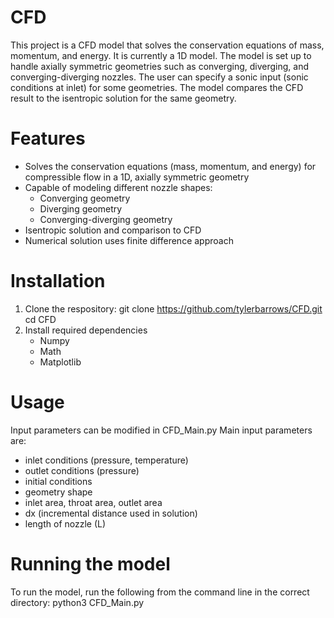 # CFD

This project is a CFD model that solves the conservation equations of mass, momentum, and energy. It is currently a 1D model. The model is set up to handle axially symmetric geometries such as converging, diverging, and converging-diverging nozzles. The user can specify a sonic input (sonic conditions at inlet) for some geometries. The model compares the CFD result to the isentropic solution for the same geometry.

# Features
- Solves the conservation equations (mass, momentum, and energy) for compressible flow in a 1D, axially symmetric geometry
- Capable of modeling different nozzle shapes:
    - Converging geometry
    - Diverging geometry 
    - Converging-diverging geometry
- Isentropic solution and comparison to CFD
- Numerical solution uses finite difference approach

# Installation
1. Clone the respository:
git clone https://github.com/tylerbarrows/CFD.git 
cd CFD
3. Install required dependencies
    - Numpy
    - Math
    - Matplotlib

# Usage
Input parameters can be modified in CFD_Main.py
Main input parameters are:
- inlet conditions (pressure, temperature)
- outlet conditions (pressure)
- initial conditions
- geometry shape
- inlet area, throat area, outlet area
- dx (incremental distance used in solution)
- length of nozzle (L)

# Running the model
To run the model, run the following from the command line in the correct directory:
python3 CFD_Main.py
